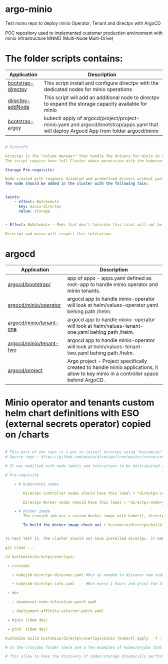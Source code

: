 
# argo-minio

Test mono repo to deploy minio Operator, Tenant  and directpv with ArgoCD

POC repository used to implemented customer production environment with minio Infrastructure MNMD (Multi-Node Multi-Drive)

# The folder scripts contains:

| Application | Description |
|-------------|-------------|
| [bootstrap-directpv](scripts/bootstrap-directpv.sh) | This script install and configure directpv with the dedicated nodes for minio operations |
| [directpv-addNode](scripts/directpv-addNode.sh) | This script will add an additional node to directpv to expand the storage capacity available for minio  |
| [bootstrap-argoy](scripts/bootstrap-argo.sh) | kubectl apply of argocd/project/project-minio.yaml and  argocd/bootstrap/apps.yaml that will deploy Argocd App from folder argocd/minio |

```yaml

# DirectPV 

Directpv is the "volume manager" that handle the drivers for minio in autonomy, this component is crucial to be installed before than the bootstrap of minio.
The script require have full Cluster admin permission with the kubeconfig already in place.

Storage Pre-requisite:

Node created with longhorn disabled and predefined drivers without partition on it.
The node should be added in the cluster with the following tain:


taints:
    - effect: NoSchedule
      key: minio-directpv
      value: storage


- Effect: NoSchedule → Pods that don’t tolerate this taint will not be scheduled on this node.

Directpv and minio will respect this toleration.
```

# argocd

| Application | Description |
|-------------|-------------|
| [argocd/bootstrap/](argocd/bootstrap/) | app of apps -  apps.yaml defined as root-app to handle minio operator and minio tenants. |
| [argocd/minio/operator](argocd/minio/operator) | argocd app to handle minio-operator will look at helm/values-operator.yaml behing path /helm.  |
| [argocd/minio/tenant-one](argocd/minio/tenant-one) | argocd app to handle minio-operator will look at helm/values-tenant-one.yaml behing path /helm. |
| [argocd/minio/tenant-two](argocd/minio/tenant-two) | argocd app to handle minio-operator will look at helm/values-tenant-two.yaml behing path /helm. |
| [argocd/project](argocd/project) | Argo project - Project specifically created to handle minio applications, it allow to key minio in a controller space behind ArgoCD. |

# Minio operator and tenants custom helm chart definitions with ESO (external secrets operator) copied on /charts 


```yaml

# This part of the repo is a poc to install directpv using "kustomize" based on minio/directpv resources repository.
# Source repo : https://github.com/minio/directpv/tree/master/resources

# It was modified with node labels and tolerations to be distribuited accross nodes during the installations.

# Pre-requisite 

    - # Kubernetes nodes

        Directpv Controller nodes should have this label > "directpv-controller=yes"

        Directpv Worker nodes should have this label > "directpv-node=yes"

    - # Docker image 
        The cronjob job use a custom docker image with kubectl, directpv and the directpv-discovery.sh script.

        To build the docker image check out : kustomize/directpv/build


To test test it, the cluster should not have installed directpv, it make exclusive use of namespace "directpv".

git clone ...

cd kustomize/directpv/overlays/

 - cronjobs

   - kubejob-directpv-discover.yaml #Run as needed to discover new nodes/sotrage to add to directpv.

   - kubejob-directpv-info.yaml     #Run every 1 hours and print the directpv info command.

 - dev

   - daemonset-node-toleration-patch.yaml

   - deployment-affinity-selector-patch.yaml

 - minio (idem dev)

 - prod  (idem dev)

kustomize build kustomize/directpv/overlays/minio |kubectl apply  -f -

# In the cronjobs folder there are a few examples of kubecronjobs that  execute in a schedule basic inside the cluster the command "kubectl directpv discover"

# This allow to have the discovery of nodes/storage dinamically performed without need of further actions 




